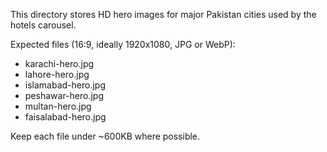 This directory stores HD hero images for major Pakistan cities used by the hotels carousel.

Expected files (16:9, ideally 1920x1080, JPG or WebP):
- karachi-hero.jpg
- lahore-hero.jpg
- islamabad-hero.jpg
- peshawar-hero.jpg
- multan-hero.jpg
- faisalabad-hero.jpg

Keep each file under ~600KB where possible.

